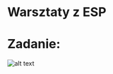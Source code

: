 # Warsztaty z ESP
# Zadanie:

![alt text](https://github.com/zwitczak/PBL4_workshops/blob/[branch]/image.jpg?raw=true)